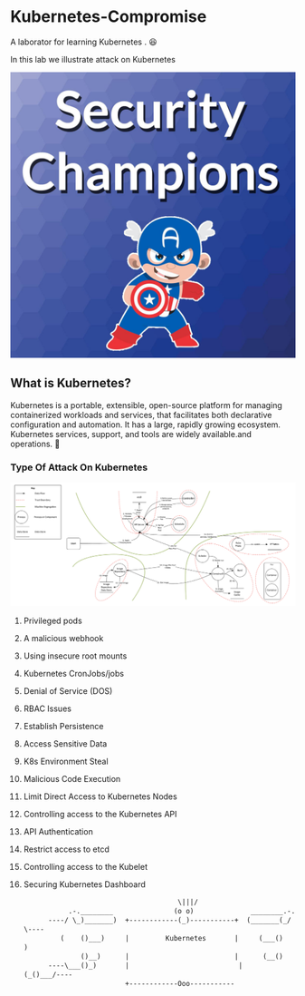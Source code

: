 # Kubernetes-Compromise

A laborator for learning Kubernetes . 😆

In this lab we illustrate attack on Kubernetes 

![Getting Started](sc.png)


## What is Kubernetes?

Kubernetes is a portable, extensible, open-source platform for managing containerized workloads and services, that facilitates both declarative configuration and automation. It has a large, rapidly growing ecosystem. Kubernetes services, support, and tools are widely available.and operations. 🚀


### Type Of Attack On Kubernetes

![Getting Started](41.png)

1. Privileged pods

2. A malicious webhook 

3. Using insecure root mounts

4. Kubernetes CronJobs/jobs

5. Denial of Service (DOS)

6. RBAC Issues

7. Establish Persistence

8. Access Sensitive Data

9. K8s Environment Steal

10. Malicious Code Execution

11. Limit Direct Access to Kubernetes Nodes

12. Controlling access to the Kubernetes API

13. API Authentication

14. Restrict access to etcd

15. Controlling access to the Kubelet

16. Securing Kubernetes Dashboard


 


                                	          \|||/                                               
                   .-.________               (o o)              ________.-.                    
              ----/ \_)_______)  +------------(_)-----------+  (_______(_/ \----               
                 (    ()___)     |         Kubernetes       |     (___()     )                  
                      ()__)      |                          |      (__()                        
              ----\___()_)       |	                         |       (_()___/----                
                                 +------------Ooo-----------

 
